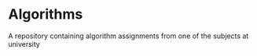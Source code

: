# Algorithms


A repository containing algorithm assignments from one of the subjects at university
